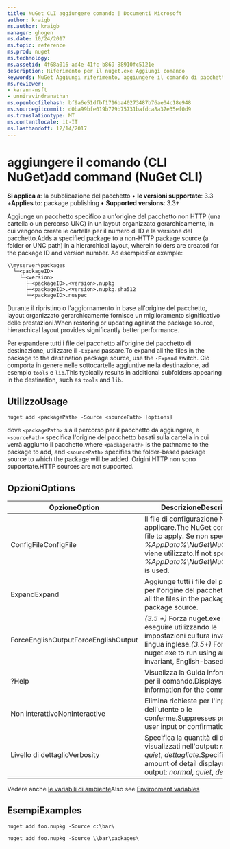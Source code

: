 ```yaml
---
title: NuGet CLI aggiungere comando | Documenti Microsoft
author: kraigb
ms.author: kraigb
manager: ghogen
ms.date: 10/24/2017
ms.topic: reference
ms.prod: nuget
ms.technology: 
ms.assetid: 4f68a016-ad4e-41fc-b869-88910fc5121e
description: Riferimento per il nuget.exe Aggiungi comando
keywords: NuGet Aggiungi riferimento, aggiungere il comando di pacchetto
ms.reviewer:
- karann-msft
- unniravindranathan
ms.openlocfilehash: bf9a6e51dfbf1716ba40273487b76ae04c18e948
ms.sourcegitcommit: d0ba99bfe019b779b75731bafdca8a37e35ef0d9
ms.translationtype: MT
ms.contentlocale: it-IT
ms.lasthandoff: 12/14/2017
---
```

# <a name="add-command-nuget-cli"></a><span data-ttu-id="bda95-104">aggiungere il comando (CLI NuGet)</span><span class="sxs-lookup"><span data-stu-id="bda95-104">add command (NuGet CLI)</span></span>

<span data-ttu-id="bda95-105">**Si applica a**: la pubblicazione del pacchetto &bullet; **le versioni supportate**: 3.3 +</span><span class="sxs-lookup"><span data-stu-id="bda95-105">**Applies to**: package publishing &bullet; **Supported versions**: 3.3+</span></span>

<span data-ttu-id="bda95-106">Aggiunge un pacchetto specifico a un'origine del pacchetto non HTTP (una cartella o un percorso UNC) in un layout organizzato gerarchicamente, in cui vengono create le cartelle per il numero di ID e la versione del pacchetto.</span><span class="sxs-lookup"><span data-stu-id="bda95-106">Adds a specified package to a non-HTTP package source (a folder or UNC path) in a hierarchical layout, wherein folders are created for the package ID and version number.</span></span> <span data-ttu-id="bda95-107">Ad esempio:</span><span class="sxs-lookup"><span data-stu-id="bda95-107">For example:</span></span>

    \\myserver\packages
      └─<packageID>
        └─<version>
          ├─<packageID>.<version>.nupkg
          ├─<packageID>.<version>.nupkg.sha512
          └─<packageID>.nuspec

<span data-ttu-id="bda95-108">Durante il ripristino o l'aggiornamento in base all'origine del pacchetto, layout organizzato gerarchicamente fornisce un miglioramento significativo delle prestazioni.</span><span class="sxs-lookup"><span data-stu-id="bda95-108">When restoring or updating against the package source, hierarchical layout provides significantly better performance.</span></span>

<span data-ttu-id="bda95-109">Per espandere tutti i file del pacchetto all'origine del pacchetto di destinazione, utilizzare il `-Expand` passare.</span><span class="sxs-lookup"><span data-stu-id="bda95-109">To expand all the files in the package to the destination package source, use the `-Expand` switch.</span></span> <span data-ttu-id="bda95-110">Ciò comporta in genere nelle sottocartelle aggiuntive nella destinazione, ad esempio `tools` e `lib`.</span><span class="sxs-lookup"><span data-stu-id="bda95-110">This typically results in additional subfolders appearing in the destination, such as `tools` and `lib`.</span></span>

## <a name="usage"></a><span data-ttu-id="bda95-111">Utilizzo</span><span class="sxs-lookup"><span data-stu-id="bda95-111">Usage</span></span>

```
nuget add <packagePath> -Source <sourcePath> [options]
```

<span data-ttu-id="bda95-112">dove `<packagePath>` sia il percorso per il pacchetto da aggiungere, e `<sourcePath>` specifica l'origine del pacchetto basati sulla cartella in cui verrà aggiunto il pacchetto.</span><span class="sxs-lookup"><span data-stu-id="bda95-112">where `<packagePath>` is the pathname to the package to add, and `<sourcePath>` specifies the folder-based package source to which the package will be added.</span></span> <span data-ttu-id="bda95-113">Origini HTTP non sono supportate.</span><span class="sxs-lookup"><span data-stu-id="bda95-113">HTTP sources are not supported.</span></span>

## <a name="options"></a><span data-ttu-id="bda95-114">Opzioni</span><span class="sxs-lookup"><span data-stu-id="bda95-114">Options</span></span>

| <span data-ttu-id="bda95-115">Opzione</span><span class="sxs-lookup"><span data-stu-id="bda95-115">Option</span></span> | <span data-ttu-id="bda95-116">Descrizione</span><span class="sxs-lookup"><span data-stu-id="bda95-116">Description</span></span> |
| --- | --- |
| <span data-ttu-id="bda95-117">ConfigFile</span><span class="sxs-lookup"><span data-stu-id="bda95-117">ConfigFile</span></span> | <span data-ttu-id="bda95-118">Il file di configurazione NuGet da applicare.</span><span class="sxs-lookup"><span data-stu-id="bda95-118">The NuGet configuration file to apply.</span></span> <span data-ttu-id="bda95-119">Se non specificato, *%AppData%\NuGet\NuGet.Config* viene utilizzato.</span><span class="sxs-lookup"><span data-stu-id="bda95-119">If not specified, *%AppData%\NuGet\NuGet.Config* is used.</span></span>| 
| <span data-ttu-id="bda95-120">Expand</span><span class="sxs-lookup"><span data-stu-id="bda95-120">Expand</span></span> | <span data-ttu-id="bda95-121">Aggiunge tutti i file del pacchetto per l'origine del pacchetto.</span><span class="sxs-lookup"><span data-stu-id="bda95-121">Adds all the files in the package to the package source.</span></span> |
| <span data-ttu-id="bda95-122">ForceEnglishOutput</span><span class="sxs-lookup"><span data-stu-id="bda95-122">ForceEnglishOutput</span></span> | <span data-ttu-id="bda95-123">*(3.5 +)*  Forza nuget.exe per eseguire utilizzando le impostazioni cultura invariante, in lingua inglese.</span><span class="sxs-lookup"><span data-stu-id="bda95-123">*(3.5+)* Forces nuget.exe to run using an invariant, English-based culture.</span></span> |
| <span data-ttu-id="bda95-124">?</span><span class="sxs-lookup"><span data-stu-id="bda95-124">Help</span></span> | <span data-ttu-id="bda95-125">Visualizza la Guida informazioni per il comando.</span><span class="sxs-lookup"><span data-stu-id="bda95-125">Displays help information for the command.</span></span> |
| <span data-ttu-id="bda95-126">Non interattivo</span><span class="sxs-lookup"><span data-stu-id="bda95-126">NonInteractive</span></span> | <span data-ttu-id="bda95-127">Elimina richieste per l'input dell'utente o le conferme.</span><span class="sxs-lookup"><span data-stu-id="bda95-127">Suppresses prompts for user input or confirmations.</span></span> |
| <span data-ttu-id="bda95-128">Livello di dettaglio</span><span class="sxs-lookup"><span data-stu-id="bda95-128">Verbosity</span></span> | <span data-ttu-id="bda95-129">Specifica la quantità di dettagli visualizzati nell'output: *normale*, *quiet*, *dettagliate*.</span><span class="sxs-lookup"><span data-stu-id="bda95-129">Specifies the amount of detail displayed in the output: *normal*, *quiet*, *detailed*.</span></span> |

<span data-ttu-id="bda95-130">Vedere anche [le variabili di ambiente](cli-ref-environment-variables.md)</span><span class="sxs-lookup"><span data-stu-id="bda95-130">Also see [Environment variables](cli-ref-environment-variables.md)</span></span>

## <a name="examples"></a><span data-ttu-id="bda95-131">Esempi</span><span class="sxs-lookup"><span data-stu-id="bda95-131">Examples</span></span>

```
nuget add foo.nupkg -Source c:\bar\

nuget add foo.nupkg -Source \\bar\packages\
```
